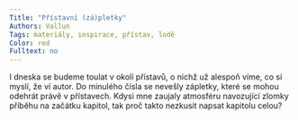 ```yaml
---
Title: "Přístavní (zá)pletky"
Authors: Vallun
Tags: materiály, inspirace, přístav, lodě
Color: red
Fulltext: no 
---
```

I dneska se budeme toulat v okolí přístavů,
o nichž už alespoň víme, co si myslí, že ví
autor. Do minulého čísla se nevešly zápletky,
které se mohou odehrát právě v přístavech.
Kdysi mne zaujaly atmosféru navozující
zlomky příběhu na začátku kapitol, tak
proč takto nezkusit napsat kapitolu celou?
